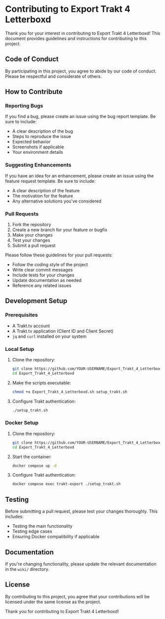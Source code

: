 # Contributing to Export Trakt 4 Letterboxd

Thank you for your interest in contributing to Export Trakt 4 Letterboxd! This document provides guidelines and instructions for contributing to this project.

## Code of Conduct

By participating in this project, you agree to abide by our code of conduct. Please be respectful and considerate of others.

## How to Contribute

### Reporting Bugs

If you find a bug, please create an issue using the bug report template. Be sure to include:

- A clear description of the bug
- Steps to reproduce the issue
- Expected behavior
- Screenshots if applicable
- Your environment details

### Suggesting Enhancements

If you have an idea for an enhancement, please create an issue using the feature request template. Be sure to include:

- A clear description of the feature
- The motivation for the feature
- Any alternative solutions you've considered

### Pull Requests

1. Fork the repository
2. Create a new branch for your feature or bugfix
3. Make your changes
4. Test your changes
5. Submit a pull request

Please follow these guidelines for your pull requests:

- Follow the coding style of the project
- Write clear commit messages
- Include tests for your changes
- Update documentation as needed
- Reference any related issues

## Development Setup

### Prerequisites

- A Trakt.tv account
- A Trakt.tv application (Client ID and Client Secret)
- `jq` and `curl` installed on your system

### Local Setup

1. Clone the repository:

   ```bash
   git clone https://github.com/YOUR-USERNAME/Export_Trakt_4_Letterboxd.git
   cd Export_Trakt_4_Letterboxd
   ```

2. Make the scripts executable:

   ```bash
   chmod +x Export_Trakt_4_Letterboxd.sh setup_trakt.sh
   ```

3. Configure Trakt authentication:
   ```bash
   ./setup_trakt.sh
   ```

### Docker Setup

1. Clone the repository:

   ```bash
   git clone https://github.com/YOUR-USERNAME/Export_Trakt_4_Letterboxd.git
   cd Export_Trakt_4_Letterboxd
   ```

2. Start the container:

   ```bash
   docker compose up -d
   ```

3. Configure Trakt authentication:
   ```bash
   docker compose exec trakt-export ./setup_trakt.sh
   ```

## Testing

Before submitting a pull request, please test your changes thoroughly. This includes:

- Testing the main functionality
- Testing edge cases
- Ensuring Docker compatibility if applicable

## Documentation

If you're changing functionality, please update the relevant documentation in the `wiki/` directory.

## License

By contributing to this project, you agree that your contributions will be licensed under the same license as the project.

Thank you for contributing to Export Trakt 4 Letterboxd!
